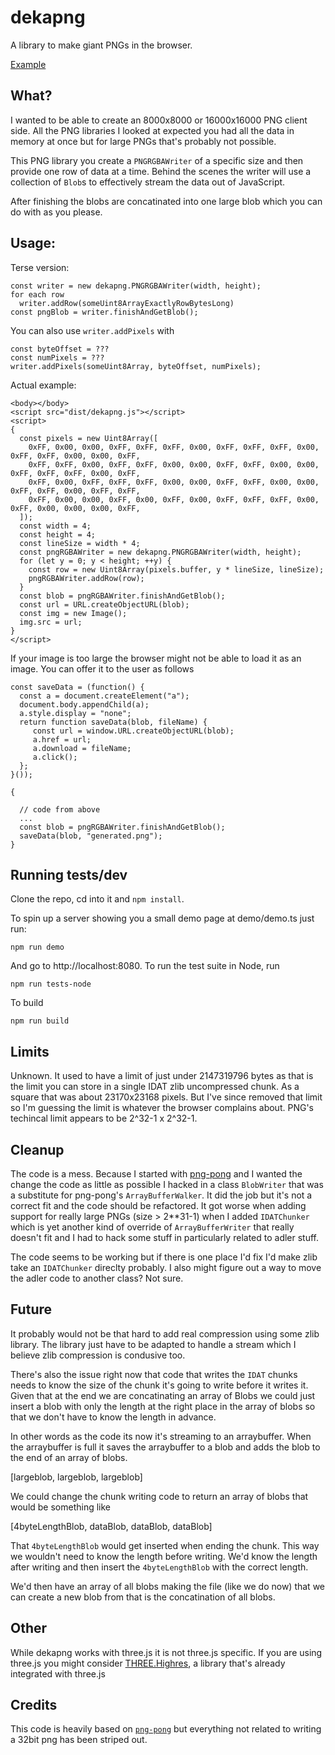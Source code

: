 # dekapng

A library to make giant PNGs in the browser.

[Example](https://greggman.github.io/dekapng/)

## What?

I wanted to be able to create an 8000x8000 or 16000x16000 PNG client side.
All the PNG libraries I looked at expected you had all the data in memory at once
but for large PNGs that's probably not possible.

This PNG library you create a `PNGRGBAWriter` of a specific size and then
provide one row of data at a time. Behind the scenes the writer will use
a collection of `Blob`s to effectively stream the data out of JavaScript.

After finishing the blobs are concatinated into one large blob which you can
do with as you please.

## Usage:

Terse version:

    const writer = new dekapng.PNGRGBAWriter(width, height);
    for each row
      writer.addRow(someUint8ArrayExactlyRowBytesLong)
    const pngBlob = writer.finishAndGetBlob();

You can also use `writer.addPixels` with

    const byteOffset = ???
    const numPixels = ???
    writer.addPixels(someUint8Array, byteOffset, numPixels);

Actual example:

```
<body></body>
<script src="dist/dekapng.js"></script>
<script>
{
  const pixels = new Uint8Array([
    0xFF, 0x00, 0x00, 0xFF, 0xFF, 0xFF, 0x00, 0xFF, 0xFF, 0xFF, 0x00, 0xFF, 0xFF, 0x00, 0x00, 0xFF,
    0xFF, 0xFF, 0x00, 0xFF, 0xFF, 0x00, 0x00, 0xFF, 0xFF, 0x00, 0x00, 0xFF, 0xFF, 0xFF, 0x00, 0xFF,
    0xFF, 0x00, 0xFF, 0xFF, 0xFF, 0x00, 0x00, 0xFF, 0xFF, 0x00, 0x00, 0xFF, 0xFF, 0x00, 0xFF, 0xFF,
    0xFF, 0x00, 0x00, 0xFF, 0x00, 0xFF, 0x00, 0xFF, 0xFF, 0xFF, 0x00, 0xFF, 0x00, 0x00, 0x00, 0xFF,
  ]);
  const width = 4;
  const height = 4;
  const lineSize = width * 4;
  const pngRGBAWriter = new dekapng.PNGRGBAWriter(width, height);
  for (let y = 0; y < height; ++y) {
    const row = new Uint8Array(pixels.buffer, y * lineSize, lineSize);
    pngRGBAWriter.addRow(row);
  }
  const blob = pngRGBAWriter.finishAndGetBlob();
  const url = URL.createObjectURL(blob);
  const img = new Image();
  img.src = url;
}
</script>
```

If your image is too large the browser might not be able to load it as an image. You can offer it
to the user as follows

```
const saveData = (function() {
  const a = document.createElement("a");
  document.body.appendChild(a);
  a.style.display = "none";
  return function saveData(blob, fileName) {
     const url = window.URL.createObjectURL(blob);
     a.href = url;
     a.download = fileName;
     a.click();
  };
}());

{

  // code from above
  ...
  const blob = pngRGBAWriter.finishAndGetBlob();
  saveData(blob, "generated.png");
}
```

## Running tests/dev

Clone the repo, cd into it and `npm install`.

To spin up a server showing you a small demo page at demo/demo.ts just run:

    npm run demo

And go to http://localhost:8080. To run the test suite in Node, run

    npm run tests-node

To build

    npm run build

## Limits

Unknown. It used to have a limit of just under 2147319796 bytes
as that is the limit you can store in a single IDAT zlib uncompressed
chunk. As a square that was about 23170x23168 pixels. But I've since
removed that limit so I'm guessing the limit is whatever the browser
complains about. PNG's techincal limit appears to be 2^32-1 x 2^32-1.

## Cleanup

The code is a mess. Because I started with [png-pong](https://github.com/gdnmobilelab/png-pong)
and I wanted the change the code as little as possible I hacked in a class
`BlobWriter` that was a substitute for png-pong's `ArrayBufferWalker`.
It did the job but it's not a correct fit and the code should be refactored.
It got worse when adding support for really large PNGs (size > 2**31-1)
when I added `IDATChunker` which is yet another kind of override of `ArrayBufferWriter`
that really doesn't fit and I had to hack some stuff in particularly related
to adler stuff.

The code seems to be working but if there is one place I'd fix I'd make zlib take
an `IDATChunker` direclty probably. I also might figure out a way to move
the adler code to another class? Not sure.

## Future

It probably would not be that hard to add real compression using some zlib
library. The library just have to be adapted to handle a stream
which I believe zlib compression is condusive too.

There's also the issue right now that code that writes the `IDAT` chunks
needs to know the size of the chunk it's going to write before it writes
it. Given that at the end we are concatinating an array of Blobs we could just
insert a blob with only the length at the right place in the array of blobs
so that we don't have to know the length in advance.

In other words as the code its now it's streaming to an arraybuffer. When the arraybuffer
is full it saves the arraybuffer to a blob and adds the blob to the end of an array of blobs.

   [largeblob, largeblob, largeblob]

We could change the chunk writing code to return an array of blobs that would be something like

   [4byteLengthBlob, dataBlob, dataBlob, dataBlob]

That `4byteLengthBlob` would get inserted when ending the chunk. This way we wouldn't
need to know the length before writing. We'd know the length after writing and then
insert the `4byteLengthBlob` with the correct length.

We'd then have an array of all blobs making the file (like we do now) that we can create
a new blob from that is the concatination of all blobs.

## Other

While dekapng works with three.js it is not three.js specific. If you are using three.js you might consider [THREE.Highres](https://github.com/taseenb/THREE.Highres), a library that's already integrated with three.js

## Credits

This code is heavily based on [`png-pong`](https://github.com/gdnmobilelab/png-pong)
but everything not related to writing a 32bit png has been striped out.


